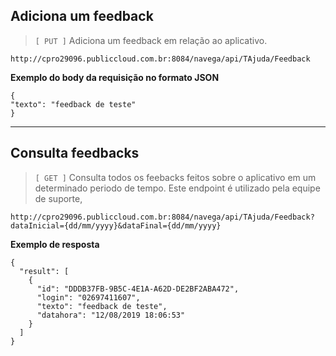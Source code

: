 ## Adiciona um feedback

> `[ PUT ]`  Adiciona um feedback em relação ao aplicativo.

```
http://cpro29096.publiccloud.com.br:8084/navega/api/TAjuda/Feedback
```

**Exemplo do body da requisição no formato JSON**

```
{
"texto": "feedback de teste"
}
```

---

## Consulta feedbacks

> `[ GET ]`  Consulta todos os feebacks feitos sobre o aplicativo em um determinado periodo de tempo. Este endpoint é utilizado pela equipe de suporte,

```
http://cpro29096.publiccloud.com.br:8084/navega/api/TAjuda/Feedback?dataInicial={dd/mm/yyyy}&dataFinal={dd/mm/yyyy}
```

**Exemplo de resposta**

```
{
  "result": [
    {
      "id": "DDDB37FB-9B5C-4E1A-A62D-DE2BF2ABA472",
      "login": "02697411607",
      "texto": "feedback de teste",
      "datahora": "12/08/2019 18:06:53"
    }
  ]
}
```